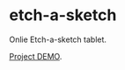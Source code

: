 # etch-a-sketch
Onlie Etch-a-sketch tablet.

[Project DEMO](https://stefann93.github.io/etch-a-sketch/).
